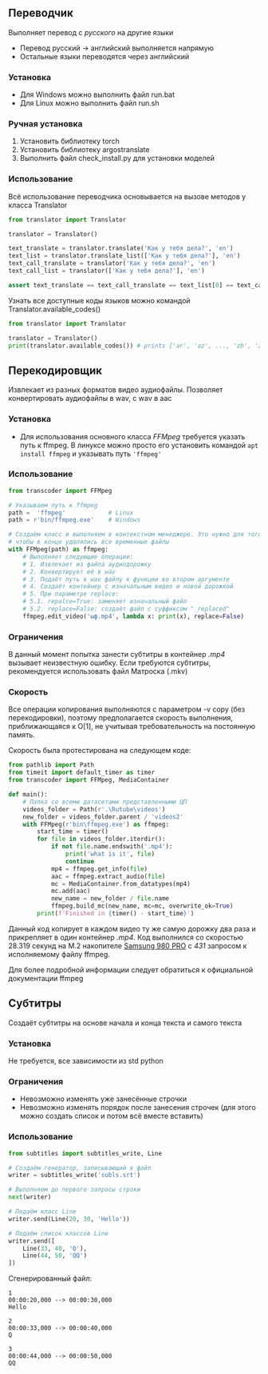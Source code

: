 ## Переводчик
Выполняет перевод с *русского* на другие языки
* Перевод русский -> английский выполняется напрямую
* Остальные языки переводятся через английский
### Установка
* Для Windows можно выполнить файл run.bat
* Для Linux можно выполнить файл run.sh
### Ручная установка
1. Установить библиотеку torch
1. Установить библиотеку argostranslate
1. Выполнить файл check_install.py для установки моделей
### Использование
Всё использование переводчика основывается на вызове методов у класса Translator
```python
from translator import Translator

translator = Translator()

text_translate = translator.translate('Как у тебя дела?', 'en')
text_list = translator.translate_list(['Как у тебя дела?'], 'en')
text_call_translate = translator('Как у тебя дела?', 'en')
text_call_list = translator(['Как у тебя дела?'], 'en')

assert text_translate == text_call_translate == text_list[0] == text_call_list[0]
```
Узнать все доступные коды языков можно командой Translator.available_codes()
```python
from translator import Translator

translator = Translator()
print(translator.available_codes()) # prints ['ar', 'az', ..., 'zh', 'zt']
```
## Перекодировщик
Извлекает из разных форматов видео аудиофайлы. Позволяет конвертировать аудиофайлы в wav, c wav в aac
### Установка
* Для использования основного класса *FFMpeg* требуется указать путь к ffmpeg. В линуксе можно просто его установить командой `apt install ffmpeg` и указывать путь `'ffmpeg'`
### Использование
```python
from transcoder import FFMpeg

# Указываем путь к ffmpeg
path =  'ffmpeg'            # Linux
path = r'bin/ffmpeg.exe'    # Windows

# Создаём класс и выполняем в контекстном менеджере. Это нужно для того,
# чтобы в конце удалялись все временные файлы
with FFMpeg(path) as ffmpeg:
    # Выполняет следующие операции:
    # 1. Извлекает из файла аудиодорожку
    # 2. Конвертирует её в wav
    # 3. Подаёт путь к wav файлу к функции во втором аргументе
    # 4. Создаёт контейнер с изначальным видео и новой дорожкой
    # 5. При параметре replace:
    # 5.1. repalce=True: заменяет изначальный файл
    # 5.2. replace=False: создаёт файл с суффиксом "_replaced"
    ffmpeg.edit_video('ыф.mp4', lambda x: print(x), replace=False)
```
### Ограничения
В данный момент попытка занести субтитры в контейнер *.mp4* вызывает неизвестную ошибку. Если требуются субтитры, рекомендуется использовать файл Матроска (.mkv)
### Скорость
Все операции копирования выполняются с параметром -v copy (без перекодировки), поэтому предполагается скорость выполнения, приближающаяся к O[1], не учитывая требовательность на постоянную память.

Скорость была протестирована на следующем коде:
```python
from pathlib import Path
from timeit import default_timer as timer
from transcoder import FFMpeg, MediaContainer

def main():
    # Папка со всеми датасетами представленными ЦП
    videos_folder = Path(r'.\Rutube\videos')
    new_folder = videos_folder.parent / 'videos2'
    with FFMpeg(r'bin\ffmpeg.exe') as ffmpeg:
        start_time = timer()
        for file in videos_folder.iterdir():
            if not file.name.endswith('.mp4'):
                print('what is it', file)
                continue
            mp4 = ffmpeg.get_info(file)
            aac = ffmpeg.extract_audio(file)
            mc = MediaContainer.from_datatypes(mp4)
            mc.add(aac)
            new_name = new_folder / file.name
            ffmpeg.build_mc(new_name, mc=mc, overwrite_ok=True)
        print(f'Finished in {timer() - start_time}')
```
Данный код копирует в каждом видео ту же самую дорожку два раза и прикрепляет в один контейнер *.mp4*.
Код выполнился со скоростью 28.319 секунд на M.2 накопителе [Samsung 980 PRO](https://www.dns-shop.ru/product/e5bc121a1873ed20/1000-gb-ssd-m2-nakopitel-samsung-980-pro-mz-v8p1t0bw/)
c *431* запросом к исполняемому файлу ffmpeg.

Для более подробной информации следует обратиться к официальной документации ffmpeg
## Субтитры
Создаёт субтитры на основе начала и конца текста и самого текста
### Установка
Не требуется, все зависимости из std python
### Ограничения
* Невозможно изменять уже занесённые строчки
* Невозможно изменять порядок после занесения строчек (для этого можно создать список и потом всё вместе вставить)
### Использование
```python
from subtitles import subtitles_write, Line

# Создаём генератор, записывающий в файл
writer = subtitles_write('subls.srt')

# Выполняем до первого запросы строки
next(writer)

# Подаём класс Line
writer.send(Line(20, 30, 'Hello'))

# Подаём список классов Line
writer.send([
    Line(33, 40, 'Q'),
    Line(44, 50, 'QQ')
])
```


Сгенерированный файл:
```
1
00:00:20,000 --> 00:00:30,000
Hello

2
00:00:33,000 --> 00:00:40,000
Q

3
00:00:44,000 --> 00:00:50,000
QQ
```
